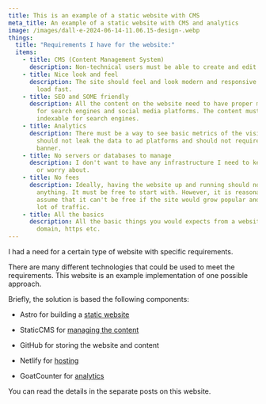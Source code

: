 ```yaml
---
title: This is an example of a static website with CMS
meta_title: An example of a static website with CMS and analytics
image: /images/dall·e-2024-06-14-11.06.15-design-.webp
things:
  title: "Requirements I have for the website:"
  items:
    - title: CMS (Content Management System)
      description: Non-technical users must be able to create and edit content.
    - title: Nice look and feel
      description: The site should feel and look modern and responsive. The pages must
        load fast.
    - title: SEO and SOME friendly
      description: All the content on the website need to have proper meta information
        for search engines and social media platforms. The content must be
        indexable for search engines.
    - title: Analytics
      description: There must be a way to see basic metrics of the visit counts. It
        should not leak the data to ad platforms and should not require a cookie
        banner.
    - title: No servers or databases to manage
      description: I don't want to have any infrastructure I need to keep up to date
        or worry about.
    - title: No fees
      description: Ideally, having the website up and running should not cost
        anything. It must be free to start with. However, it is reasonable to
        assume that it can't be free if the site would grow popular and have a
        lot of traffic.
    - title: All the basics
      description: All the basic things you would expects from a website, like custom
        domain, https etc.
---
```

I had a need for a certain type of website with specific requirements.

There are many different technologies that could be used to meet the requirements. This website is an example implementation of one possible approach.

Briefly, the solution is based the following components:

- Astro for building a [static website](/2024-06-14-static-vs-dynamic)

- StaticCMS for [managing the content](/2024-06-14-cms/)
- GitHub for storing the website and content
- Netlify for [hosting](/2024-06-14-serving-the-content/)
- GoatCounter for [analytics](/2024-06-14-analytics/)

You can read the details in the separate posts on this website.
